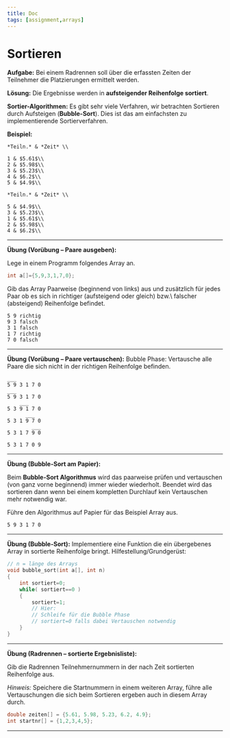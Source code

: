 ```yaml
---
title: Doc
tags: [assignment,arrays]
---
```


# Sortieren

**Aufgabe:** Bei einem Radrennen soll über die erfassten Zeiten der Teilnehmer die Platzierungen ermittelt werden.

**Lösung:** Die Ergebnisse werden in **aufsteigender Reihenfolge sortiert**.

**Sortier-Algorithmen:** 
Es gibt sehr viele Verfahren, wir betrachten Sortieren durch Aufsteigen (**Bubble-Sort**). Dies ist das am einfachsten zu implementierende Sortierverfahren.

**Beispiel:**


```
*Teiln.* & *Zeit* \\

1 & $5.61$\\
2 & $5.98$\\
3 & $5.23$\\
4 & $6.2$\\
5 & $4.9$\\
```

```
*Teiln.* & *Zeit* \\

5 & $4.9$\\
3 & $5.23$\\
1 & $5.61$\\
2 & $5.98$\\
4 & $6.2$\\
```



---

**Übung (Vorübung – Paare ausgeben):**

Lege in einem Programm folgendes Array an.

```c
int a[]={5,9,3,1,7,0};
```
Gib das Array Paarweise (beginnend von links) aus und zusätzlich
für jedes Paar ob es sich in richtiger (aufsteigend oder gleich) bzw.\ falscher (absteigend) Reihenfolge befindet.

```
5 9 richtig
9 3 falsch
3 1 falsch
1 7 richtig
7 0 falsch
```



---

**Übung (Vorübung – Paare vertauschen):**
Bubble Phase: Vertausche alle Paare die sich nicht in der richtigen Reihenfolge befinden.

```
___
5 9 3 1 7 0
___
5 9 3 1 7 0
    ___
5 3 9 1 7 0
      ___
5 3 1 9 7 0
        ___
5 3 1 7 9 0

5 3 1 7 0 9
```



---

**Übung (Bubble-Sort am Papier):**

Beim **Bubble-Sort Algorithmus** wird das paarweise prüfen und vertauschen (von ganz vorne beginnend) immer wieder wiederholt.
Beendet wird das sortieren dann wenn bei einem kompletten Durchlauf kein Vertauschen mehr notwendig war.

Führe den Algorithmus auf Papier für das Beispiel Array aus.

```
5 9 3 1 7 0
```



---

**Übung (Bubble-Sort):**
Implementiere eine Funktion die ein übergebenes Array in sortierte Reihenfolge bringt.
Hilfestellung/Grundgerüst:

```c
// n = länge des Arrays
void bubble_sort(int a[], int n)
{
	int sortiert=0;
	while( sortiert==0 )
	{
		sortiert=1;
		// Hier:
		// Schleife für die Bubble Phase
		// sortiert=0 falls dabei Vertauschen notwendig
	}
}
```



---

**Übung (Radrennen – sortierte Ergebnisliste):**

Gib die Radrennen Teilnehmernummern in der nach Zeit sortierten Reihenfolge aus.

*Hinweis:* Speichere die Startnummern in einem weiteren Array, führe alle Vertauschungen die sich beim Sortieren ergeben auch in diesem Array durch.

```c
double zeiten[] = {5.61, 5.98, 5.23, 6.2, 4.9};
int startnr[] = {1,2,3,4,5};
```

---


